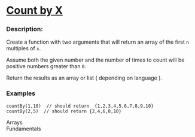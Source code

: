 <div class="w-full panel bg-ui-section"><h1><a href="https://www.codewars.com/kata/5513795bd3fafb56c200049e" target="_blank">Count by X
</a></h1><h3 class="wf-title-alt">Description:</h3><div class="markdown prose max-w-5xl mx-auto overflow-x-auto break-words" id="description"><p>Create a function with two arguments that will return an array of the first <code>n</code> multiples of <code>x</code>. </p>
<p>Assume both the given number and the number of times to count will be positive numbers greater than <code>0</code>. </p>
<p>Return the results as an array or list ( depending on language ).</p>
<h3 id="examples">Examples</h3>
<pre style="display: none;"><code class="language-cpp"><span class="cm-variable">countBy</span>(<span class="cm-number">1</span>,<span class="cm-number">10</span>)  <span class="cm-variable">should</span> <span class="cm-keyword">return</span>  {<span class="cm-number">1</span>,<span class="cm-number">2</span>,<span class="cm-number">3</span>,<span class="cm-number">4</span>,<span class="cm-number">5</span>,<span class="cm-number">6</span>,<span class="cm-number">7</span>,<span class="cm-number">8</span>,<span class="cm-number">9</span>,<span class="cm-number">10</span>}
<span class="cm-variable">countBy</span>(<span class="cm-number">2</span>,<span class="cm-number">5</span>)  <span class="cm-variable">should</span> <span class="cm-keyword">return</span> {<span class="cm-number">2</span>,<span class="cm-number">4</span>,<span class="cm-number">6</span>,<span class="cm-number">8</span>,<span class="cm-number">10</span>}
</code></pre>
<pre><code class="language-java"><span class="cm-variable">countBy</span>(<span class="cm-number">1</span>,<span class="cm-number">10</span>)  <span class="cm-comment">// should return  {1,2,3,4,5,6,7,8,9,10}</span>
<span class="cm-variable">countBy</span>(<span class="cm-number">2</span>,<span class="cm-number">5</span>)  <span class="cm-comment">// should return {2,4,6,8,10}</span>
</code></pre>
<pre style="display: none;"><code class="language-javascript"><span class="cm-variable">countBy</span>(<span class="cm-number">1</span>,<span class="cm-number">10</span>) <span class="cm-operator">===</span> [<span class="cm-number">1</span>,<span class="cm-number">2</span>,<span class="cm-number">3</span>,<span class="cm-number">4</span>,<span class="cm-number">5</span>,<span class="cm-number">6</span>,<span class="cm-number">7</span>,<span class="cm-number">8</span>,<span class="cm-number">9</span>,<span class="cm-number">10</span>]
<span class="cm-variable">countBy</span>(<span class="cm-number">2</span>,<span class="cm-number">5</span>) <span class="cm-operator">===</span> [<span class="cm-number">2</span>,<span class="cm-number">4</span>,<span class="cm-number">6</span>,<span class="cm-number">8</span>,<span class="cm-number">10</span>]
</code></pre>
<pre style="display: none;"><code class="language-nasm"><span class="cm-keyword">mov</span> <span class="cm-builtin">rdi</span>, .memory <span class="cm-comment">; {,,,,,,,,}</span>
<span class="cm-keyword">mov</span> <span class="cm-builtin">esi</span>, <span class="cm-number">1</span>
<span class="cm-keyword">mov</span> <span class="cm-builtin">rdx</span>, <span class="cm-number">10</span>
<span class="cm-keyword">call</span> cntbyx     <span class="cm-comment">; [RAX] &lt;- {1,2,3,4,5,6,7,8,9,10}</span>

<span class="cm-keyword">mov</span> <span class="cm-builtin">rdi</span>, .memory  <span class="cm-comment">;
{,,,,}</span>
<span class="cm-keyword">mov</span> <span class="cm-builtin">esi</span> <span class="cm-number">2</span>
<span class="cm-keyword">mov</span> <span class="cm-builtin">rdx</span>, <span class="cm-number">5</span>
<span class="cm-keyword">call</span> cntbyx     <span class="cm-comment">; [RAX] &lt;- {2,4,6,8,10}</span>
</code></pre>
<pre style="display: none;"><code class="language-coffeescript"><span class="cm-variable">countBy</span><span class="cm-punctuation">(</span><span class="cm-number">1</span><span class="cm-punctuation">,</span><span class="cm-number">10</span><span class="cm-punctuation">)</span> <span class="cm-operator">==</span> <span class="cm-punctuation">[</span><span class="cm-number">1</span><span class="cm-punctuation">,</span><span class="cm-number">2</span><span class="cm-punctuation">,</span><span class="cm-number">3</span><span class="cm-punctuation">,</span><span class="cm-number">4</span><span class="cm-punctuation">,</span><span class="cm-number">5</span><span class="cm-punctuation">,</span><span class="cm-number">6</span><span class="cm-punctuation">,</span><span class="cm-number">7</span><span class="cm-punctuation">,</span><span class="cm-number">8</span><span class="cm-punctuation">,</span><span class="cm-number">9</span><span class="cm-punctuation">,</span><span class="cm-number">10</span><span class="cm-punctuation">]</span>
<span class="cm-variable">countBy</span><span class="cm-punctuation">(</span><span class="cm-number">2</span><span class="cm-punctuation">,</span><span class="cm-number">5</span><span class="cm-punctuation">)</span> <span class="cm-operator">==</span> <span class="cm-punctuation">[</span><span class="cm-number">2</span><span class="cm-punctuation">,</span><span class="cm-number">4</span><span class="cm-punctuation">,</span><span class="cm-number">6</span><span class="cm-punctuation">,</span><span class="cm-number">8</span><span class="cm-punctuation">,</span><span class="cm-number">10</span><span class="cm-punctuation">]</span>
</code></pre>
<pre style="display: none;"><code class="language-dart"><span class="cm-variable">countBy</span>(<span class="cm-number">1</span>,<span class="cm-number">10</span>) <span class="cm-operator">===</span> [<span class="cm-number">1</span>,<span class="cm-number">2</span>,<span class="cm-number">3</span>,<span class="cm-number">4</span>,<span class="cm-number">5</span>,<span class="cm-number">6</span>,<span class="cm-number">7</span>,<span class="cm-number">8</span>,<span class="cm-number">9</span>,<span class="cm-number">10</span>]
<span class="cm-variable">countBy</span>(<span class="cm-number">2</span>,<span class="cm-number">5</span>) <span class="cm-operator">===</span> [<span class="cm-number">2</span>,<span class="cm-number">4</span>,<span class="cm-number">6</span>,<span class="cm-number">8</span>,<span class="cm-number">10</span>]
</code></pre>
<pre style="display: none;"><code class="language-coffeescript"><span class="cm-variable">countBy</span><span class="cm-punctuation">(</span><span class="cm-number">1</span><span class="cm-punctuation">,</span><span class="cm-number">10</span><span class="cm-punctuation">)</span> <span class="cm-operator">==</span> <span class="cm-punctuation">[</span><span class="cm-number">1</span><span class="cm-punctuation">,</span><span class="cm-number">2</span><span class="cm-punctuation">,</span><span class="cm-number">3</span><span class="cm-punctuation">,</span><span class="cm-number">4</span><span class="cm-punctuation">,</span><span class="cm-number">5</span><span class="cm-punctuation">,</span><span class="cm-number">6</span><span class="cm-punctuation">,</span><span class="cm-number">7</span><span class="cm-punctuation">,</span><span class="cm-number">8</span><span class="cm-punctuation">,</span><span class="cm-number">9</span><span class="cm-punctuation">,</span><span class="cm-number">10</span><span class="cm-punctuation">]</span>
<span class="cm-variable">countBy</span><span class="cm-punctuation">(</span><span class="cm-number">2</span><span class="cm-punctuation">,</span><span class="cm-number">5</span><span class="cm-punctuation">)</span> <span class="cm-operator">==</span> <span class="cm-punctuation">[</span><span class="cm-number">2</span><span class="cm-punctuation">,</span><span class="cm-number">4</span><span class="cm-punctuation">,</span><span class="cm-number">6</span><span class="cm-punctuation">,</span><span class="cm-number">8</span><span class="cm-punctuation">,</span><span class="cm-number">10</span><span class="cm-punctuation">]</span>
</code></pre>
<pre style="display: none;"><code class="language-python"><span class="cm-variable">count_by</span>(<span class="cm-number">1</span>,<span class="cm-number">10</span>) <span class="cm-comment">#should return [1,2,3,4,5,6,7,8,9,10]</span>
<span class="cm-variable">count_by</span>(<span class="cm-number">2</span>,<span class="cm-number">5</span>) <span class="cm-comment">#should return [2,4,6,8,10]</span>
</code></pre>
<pre style="display: none;"><code class="language-ruby"><span class="cm-variable">count_by</span>(<span class="cm-number">1</span>,<span class="cm-number">10</span>) <span class="cm-comment">#should return [1,2,3,4,5,6,7,8,9,10]</span>
<span class="cm-variable">count_by</span>(<span class="cm-number">2</span>,<span class="cm-number">5</span>) <span class="cm-comment">#should return [2,4,6,8,10]</span>
</code></pre>
<pre style="display: none;"><code class="language-crystal"><span class="cm-variable">count_by</span>(<span class="cm-number">1</span>,<span class="cm-number">10</span>) <span class="cm-comment">#should return [1,2,3,4,5,6,7,8,9,10]</span>
<span class="cm-variable">count_by</span>(<span class="cm-number">2</span>,<span class="cm-number">5</span>) <span class="cm-comment">#should return [2,4,6,8,10]</span>
</code></pre>
<pre style="display: none;"><code class="language-julia"><span class="cm-variable">countby</span>(<span class="cm-number">1</span>,<span class="cm-number">10</span>) <span class="cm-operator">==</span><span class="cm-operator">=</span> [<span class="cm-number">1</span>,<span class="cm-number">2</span>,<span class="cm-number">3</span>,<span class="cm-number">4</span>,<span class="cm-number">5</span>,<span class="cm-number">6</span>,<span class="cm-number">7</span>,<span class="cm-number">8</span>,<span class="cm-number">9</span>,<span class="cm-number">10</span>]
<span class="cm-variable">countby</span>(<span class="cm-number">2</span>,<span class="cm-number">5</span>) <span class="cm-operator">==</span><span class="cm-operator">=</span> [<span class="cm-number">2</span>,<span class="cm-number">4</span>,<span class="cm-number">6</span>,<span class="cm-number">8</span>,<span class="cm-number">10</span>]
</code></pre>
<pre style="display: none;"><code class="language-r"><span class="cm-variable">count_by</span>(<span class="cm-number">1</span>,<span class="cm-number">10</span>) <span class="cm-comment">#should return c(1,2,3,4,5,6,7,8,9,10)</span>
<span class="cm-variable">count_by</span>(<span class="cm-number">2</span>,<span class="cm-number">5</span>) <span class="cm-comment">#should return c(2,4,6,8,10)</span>
</code></pre>
<pre style="display: none;"><code class="language-haskell"><span class="cm-variable">countBy</span> <span class="cm-number">1</span> <span class="cm-number">10</span> `<span class="cm-variable">shouldBe</span>` [<span class="cm-number">1</span>,<span class="cm-number">2</span>,<span class="cm-number">3</span>,<span class="cm-number">4</span>,<span class="cm-number">5</span>,<span class="cm-number">6</span>,<span class="cm-number">7</span>,<span class="cm-number">8</span>,<span class="cm-number">9</span>,<span class="cm-number">10</span>]
<span class="cm-variable">countBy</span> <span class="cm-number">2</span>  <span class="cm-number">5</span> `<span class="cm-variable">shouldBe</span>` [<span class="cm-number">2</span>,<span class="cm-number">4</span>,<span class="cm-number">6</span>,<span class="cm-number">8</span>,<span class="cm-number">10</span>]
</code></pre>
<pre style="display: none;"><code class="language-lambdacalc"><span class="cm-text">count-by</span> <span class="cm-number">1</span> <span class="cm-number">10</span> <span class="cm-text">-&gt;</span> <span class="cm-text">[1,2,3,4,5,6,7,8,9,10]</span>
<span class="cm-text">count-by</span> <span class="cm-number">2</span>  <span class="cm-number">5</span> <span class="cm-text">-&gt;</span> <span class="cm-text">[2,4,6,8,10]</span>
</code></pre>
<pre style="display: none;"><code class="language-elixir"><span class="cm-variable">count_by</span>(<span class="cm-number">1</span>, <span class="cm-number">10</span>) <span class="cm-operator">=</span><span class="cm-operator">=</span> [<span class="cm-number">1</span>,<span class="cm-number">2</span>,<span class="cm-number">3</span>,<span class="cm-number">4</span>,<span class="cm-number">5</span>,<span class="cm-number">6</span>,<span class="cm-number">7</span>,<span class="cm-number">8</span>,<span class="cm-number">9</span>,<span class="cm-number">10</span>]
<span class="cm-variable">count_by</span>(<span class="cm-number">2</span>, <span class="cm-number">5</span>) <span class="cm-operator">=</span><span class="cm-operator">=</span> [<span class="cm-number">2</span>,<span class="cm-number">4</span>,<span class="cm-number">6</span>,<span class="cm-number">8</span>,<span class="cm-number">10</span>]
</code></pre>
<pre style="display: none;"><code class="language-solidity"><span class="cm-variable">countBy</span>(<span class="cm-number">1</span>,<span class="cm-number">10</span>) <span class="cm-comment">// should return [1,2,3,4,5,6,7,8,9,10]</span>
<span class="cm-variable">countBy</span>(<span class="cm-number">2</span>,<span class="cm-number">5</span>) <span class="cm-comment">// should return [2,4,6,8,10]</span>
</code></pre>
<pre style="display: none;"><code class="language-php"><span class="cm-variable">countBy</span>(<span class="cm-number">1</span>,<span class="cm-number">10</span>) <span class="cm-comment">// should return [1,2,3,4,5,6,7,8,9,10]</span>
<span class="cm-variable">countBy</span>(<span class="cm-number">2</span>,<span class="cm-number">5</span>) <span class="cm-comment">// should return [2,4,6,8,10]</span>
</code></pre>
<pre style="display: none;"><code class="language-groovy"><span class="cm-variable">Kata</span>.<span class="cm-property">countBy</span>(<span class="cm-number">1</span>, <span class="cm-number">10</span>) <span class="cm-operator">==</span> [<span class="cm-number">1</span>,<span class="cm-number">2</span>,<span class="cm-number">3</span>,<span class="cm-number">4</span>,<span class="cm-number">5</span>,<span class="cm-number">6</span>,<span class="cm-number">7</span>,<span class="cm-number">8</span>,<span class="cm-number">9</span>,<span class="cm-number">10</span>]
<span class="cm-variable">Kata</span>.<span class="cm-property">countBy</span>(<span class="cm-number">2</span>, <span class="cm-number">5</span>) <span class="cm-operator">==</span> [<span class="cm-number">2</span>,<span class="cm-number">4</span>,<span class="cm-number">6</span>,<span class="cm-number">8</span>,<span class="cm-number">10</span>]
</code></pre>
<pre style="display: none;"><code class="language-racket"><span class="cm-bracket">(</span><span class="cm-variable">count-by</span> <span class="cm-number">1</span> <span class="cm-number">10</span><span class="cm-bracket">)</span> <span class="cm-comment">; returns '(1 2 3 4 5 6 7 8 9 10)</span>
<span class="cm-bracket">(</span><span class="cm-variable">count-by</span> <span class="cm-number">2</span> <span class="cm-number">5</span><span class="cm-bracket">)</span>  <span class="cm-comment">; returns '(2 4 6 8 10)</span>
</code></pre>
<pre style="display: none;"><code class="language-rust"><span class="cm-variable">count_by</span>(<span class="cm-number">1</span>, <span class="cm-number">10</span>) <span class="cm-comment">// should return vec![1,2,3,4,5,6,7,8,9,10]</span>
<span class="cm-variable">count_by</span>(<span class="cm-number">2</span>,<span class="cm-number">5</span>) <span class="cm-comment">// should return vec![2,4,6,8,10]</span>
</code></pre></code></pre>
</div><div class="pt-4 max-w-5xl mx-auto"><div class="mt-4"><span><i class="icon-moon-tag "></i></span><div class="keyword-tag">Arrays</div><div class="keyword-tag">Fundamentals</div></div></div></div>